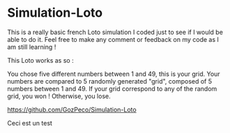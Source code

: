 # Simulation-Loto

This is a really basic french Loto simulation I coded just to see if I would be able to do it. Feel free to make any comment or feedback on my code as I am still learning !

This Loto works as so : 

You chose five different numbers between 1 and 49, this is your grid.
Your numbers are compared to 5 randomly generated "grid", composed of 5 numbers between 1 and 49.
If your grid correspond to any of the random grid, you won ! Otherwise, you lose.

https://github.com/GozPeco/Simulation-Loto

Ceci est un test
